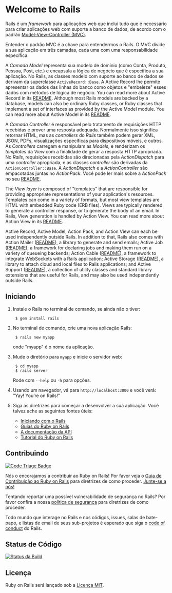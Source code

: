 # Welcome to Rails

Rails é um _framework_ para aplicações web que inclui tudo que é necessário para criar aplicações
web com suporte a banco de dados, de acordo com o padrão
[Model-View-Controller (MVC)](http://en.wikipedia.org/wiki/Model-view-controller).

Entender o padrão MVC é a chave para entendermos o Rails. O MVC divide a sua aplicação em três camadas,
cada uma com uma responsabilidade específica.

A _Camada Model_ representa sua modelo de domínio (como Conta, Produto, Pessoa, Post, etc.) e
encapsula a lógica de negócio que é específica a sua aplicação. No Rails, as classes modelo
com suporte ao banco de dados se derivam da superclasse `ActiveRecord::Base`. A Active Record
lhe permite apresentar os dados das linhas do banco como objetos e "embeleze" esses dados com
métodos de lógica de negócio. You can read more about Active Record in its [README](activerecord/README.rdoc).
Although most Rails models are backed by a database, models can also be ordinary
Ruby classes, or Ruby classes that implement a set of interfaces as provided by
the Active Model module. You can read more about Active Model in its [README](activemodel/README.rdoc).

A _Camada Controller_ é responsável pelo tratamento de requisições HTTP recebidas e 
prover uma resposta adequada. Normalmente isso significa retornar HTML, mas as _controllers_ do _Rails_
também podem gerar XML, JSON, PDFs, visualizações específicas para dispositivos móveis, e outros.
As _Controllers_ carregam e manipulam as _Models_, e renderizam os  _templates_ da _View_ 
com a finalidade de gerar a resposta HTTP apropriada.
No _Rails_, requisições recebidas são direcionadas pela _ActionDispatch_ para uma 
_controller_ apropriada, e as classes _controller_ são derivadas da `ActionController::Base`.
A _ActionDispatch_ e a _ActionController_ são empacotadas juntas no _ActionPack_.
Você pode ler mais sobre a _ActionPack_ no seu [README](actionpack/README.rdoc).

The _View layer_ is composed of "templates" that are responsible for providing
appropriate representations of your application's resources. Templates can
come in a variety of formats, but most view templates are HTML with embedded
Ruby code (ERB files). Views are typically rendered to generate a controller response,
or to generate the body of an email. In Rails, View generation is handled by Action View.
You can read more about Action View in its [README](actionview/README.rdoc).

Active Record, Active Model, Action Pack, and Action View can each be used independently outside Rails.
In addition to that, Rails also comes with Action Mailer ([README](actionmailer/README.rdoc)), a library
to generate and send emails; Active Job ([README](activejob/README.md)), a
framework for declaring jobs and making them run on a variety of queueing
backends; Action Cable ([README](actioncable/README.md)), a framework to
integrate WebSockets with a Rails application;
Active Storage ([README](activestorage/README.md)), a library to attach cloud
and local files to Rails applications;
and Active Support ([README](activesupport/README.rdoc)), a collection
of utility classes and standard library extensions that are useful for Rails,
and may also be used independently outside Rails.

## Iniciando

1. Instale o Rails no terminal de comando, se ainda não o tiver:

        $ gem install rails

2. No terminal de comando, crie uma nova aplicação Rails:

        $ rails new myapp

   onde "myapp" é o nome da aplicação.

3. Mude o diretório para `myapp` e inicie o servidor web:

        $ cd myapp
        $ rails server

   Rode com `--help` ou `-h` para opções.

4. Usando um navegador, vá para `http://localhost:3000` e você verá:
"Yay! You’re on Rails!"

5. Siga as diretrizes para começar a desenvolver a sua aplicação. Você talvez ache as
   seguintes fontes úteis:
    * [Iniciando com o Rails](http://guides.rubyonrails.org/getting_started.html)
    * [Guias do Ruby on Rails](http://guides.rubyonrails.org)
    * [A documentação da API](http://api.rubyonrails.org)
    * [Tutorial do Ruby on Rails](https://www.railstutorial.org/book)

## Contribuindo

[![Code Triage Badge](https://www.codetriage.com/rails/rails/badges/users.svg)](https://www.codetriage.com/rails/rails)

Nós o encorajamos a contribuir ao Ruby on Rails! Por favor veja o [Guia de Contribuição ao Ruby on Rails](http://edgeguides.rubyonrails.org/contributing_to_ruby_on_rails.html) para diretrizes de como proceder. [Junte-se a nós!](http://contributors.rubyonrails.org)

Tentando reportar uma possível vulnerabilidade de segurança no Rails? Por favor confira a nossa [política de segurança](http://rubyonrails.org/security/) para diretrizes de como proceder.

Todo mundo que interage no Rails e nos códigos, issues, salas de bate-papo, e listas de email de seus sub-projetos é esperado que siga o [code of conduct](http://rubyonrails.org/conduct/) do Rails.

## Status de Código

[![Status da Build](https://travis-ci.org/rails/rails.svg?branch=master)](https://travis-ci.org/rails/rails)

## Licença

Ruby on Rails será lançado sob a [Licença MIT](https://opensource.org/licenses/MIT).
